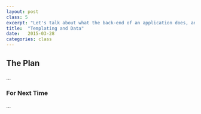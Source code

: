 ```yaml
---
layout: post
class: 5
excerpt: "Let's talk about what the back-end of an application does, and how we as designers can account for it. Introduce the concept of templating."
title:  "Templating and Data"
date:   2015-03-28
categories: class
---
```


## The Plan

...

### For Next Time

...